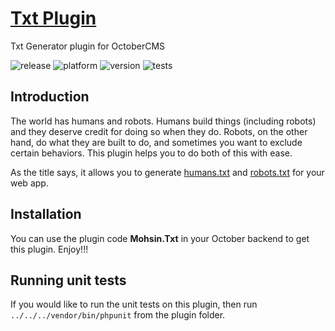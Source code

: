 # [Txt Plugin](https://github.com/SaifurRahmanMohsin/Txt-Plugin) #
Txt Generator plugin for OctoberCMS

![release](https://img.shields.io/badge/Release-Stable-red.svg)
![platform](https://img.shields.io/badge/Platform-October%20CMS-orange.svg)
![version](https://img.shields.io/badge/version-2.0.1-green.svg)
![tests](https://github.com/SaifurRahmanMohsin/txt-plugin/actions/workflows/tests.yml/badge.svg)

## Introduction ##
The world has humans and robots. Humans build things (including robots) and they deserve credit for doing so when they do. Robots, on the other hand, do what they are built to do, and sometimes you want to exclude certain behaviors. This plugin helps you to do both of this with ease.

As the title says, it allows you to generate [humans.txt](http://humanstxt.org/Standard.html) and [robots.txt](http://www.robotstxt.org/orig.html) for your web app.

## Installation ##
You can use the plugin code **Mohsin.Txt** in your October backend to get this plugin. Enjoy!!!

## Running unit tests ##
If you would like to run the unit tests on this plugin, then run `../../../vendor/bin/phpunit` from the plugin folder.
